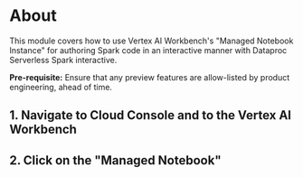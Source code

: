 # About

This module covers how to use Vertex AI Workbench's "Managed Notebook Instance" for authoring Spark code in an interactive manner with Dataproc Serverless Spark interactive.

**Pre-requisite:**
Ensure that any preview features are allow-listed by product engineering, ahead of time.

## 1. Navigate to Cloud Console and to the Vertex AI Workbench


## 2. Click on the "Managed Notebook"




